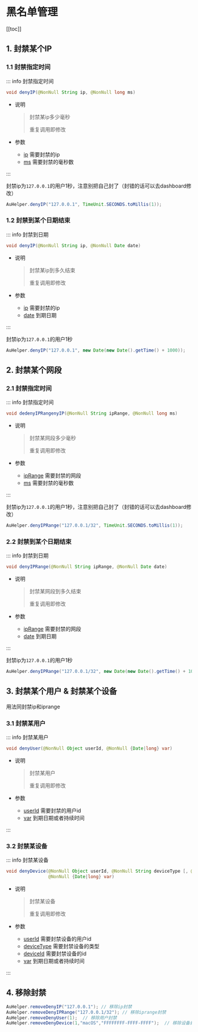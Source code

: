 # 黑名单管理

[[toc]]



## 1. 封禁某个IP

### 1.1 封禁指定时间

::: info 封禁指定时间

```java
void denyIP(@NonNull String ip, @NonNull long ms)
```

- 说明

  >  封禁某ip多少毫秒
  >
  > 重复调用即修改

- 参数
  - <u>ip</u> 需要封禁的ip
  - <u>ms</u> 需要封禁的毫秒数

::: 

封禁ip为`127.0.0.1`的用户1秒，注意别把自己封了（封错的话可以去dashboard修改）

```java
AuHelper.denyIP("127.0.0.1", TimeUnit.SECONDS.toMillis(1));
```

### 1.2 封禁到某个日期结束

::: info 封禁到日期

```java
void denyIP(@NonNull String ip, @NonNull Date date)
```

- 说明

  > 封禁某ip到多久结束
  >
  > 重复调用即修改

- 参数
  - <u>ip</u> 需要封禁的ip
  - <u>date</u> 到期日期

::: 

封禁ip为`127.0.0.1`的用户1秒

```java
AuHelper.denyIP("127.0.0.1", new Date(new Date().getTime() + 1000));
```



## 2. 封禁某个网段

### 2.1 封禁指定时间

::: info 封禁指定时间

```java
void dedenyIPRangenyIP(@NonNull String ipRange, @NonNull long ms)
```

- 说明

  >  封禁某网段多少毫秒
  >
  > 重复调用即修改

- 参数
  - <u>ipRange</u> 需要封禁的网段
  - <u>ms</u> 需要封禁的毫秒数

::: 

封禁ip为`127.0.0.1`的用户1秒，注意别把自己封了（封错的话可以去dashboard修改）

```java
AuHelper.denyIPRange("127.0.0.1/32", TimeUnit.SECONDS.toMillis(1));
```

### 2.2 封禁到某个日期结束

::: info 封禁到日期

```java
void denyIPRange(@NonNull String ipRange, @NonNull Date date)
```

- 说明

  > 封禁某网段到多久结束
  >
  > 重复调用即修改

- 参数
  - <u>ipRange</u> 需要封禁的网段
  - <u>date</u> 到期日期

::: 

封禁ip为`127.0.0.1`的用户1秒

```java
AuHelper.denyIPRange("127.0.0.1/32", new Date(new Date().getTime() + 1000));
```



## 3. 封禁某个用户 &  封禁某个设备

用法同封禁ip和iprange

### 3.1 封禁某用户

::: info 封禁某用户

```java
void denyUser(@NonNull Object userId, @NonNull {Date|long} var)
```

- 说明

  > 封禁某用户
  >
  > 重复调用即修改

- 参数
  - <u>userId</u> 需要封禁的用户id
  - <u>var</u> 到期日期或者持续时间

::: 

### 3.2 封禁某设备

::: info 封禁某设备

```java
void denyDevice(@NonNull Object userId, @NonNull String deviceType [, @Nullable String deviceId,] 
                @NonNull {Date|long} var) 
```

- 说明

  > 封禁某设备
  >
  > 重复调用即修改

- 参数
  - <u>userId</u> 需要封禁设备的用户id
  - <u>deviceType</u> 需要封禁设备的类型
  - <u>deviceId</u> 需要封禁设备的id
  - <u>var</u> 到期日期或者持续时间

::: 



## 4. 移除封禁

```java
AuHelper.removeDenyIP("127.0.0.1"); // 移除ip封禁
AuHelper.removeDenyIPRange("127.0.0.1/32"); // 移除iprange封禁
AuHelper.removeDenyUser(1);  // 移除用户封禁
AuHelper.removeDenyDevice(1,"macOS","FFFFFFFF-FFFF-FFFF");  // 移除设备封禁
```
